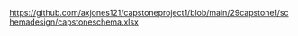 https://github.com/axjones121/capstoneproject1/blob/main/29capstone1/schemadesign/capstoneschema.xlsx
